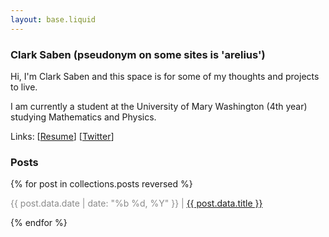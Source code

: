 ```yaml
---
layout: base.liquid
---
```


### Clark Saben (pseudonym on some sites is 'arelius')
Hi, I'm Clark Saben and this space is for some of my thoughts and projects to live.

I am currently a student at the University of Mary Washington (4th year) studying Mathematics and Physics. 

Links: [<a href="/assets/Clark_Saben_Resume.pdf" target="_blank">Resume</a>] [[Twitter](https://twitter.com/ClarkSaben)]


### Posts

{% for post in collections.posts reversed %}
  <p>
    <span style="opacity: 0.5;">{{ post.data.date | date: "%b %d, %Y" }} |</span>
    <span><a href="{{ post.url }}">{{ post.data.title }}</a></span>
  </p>
{% endfor %}
